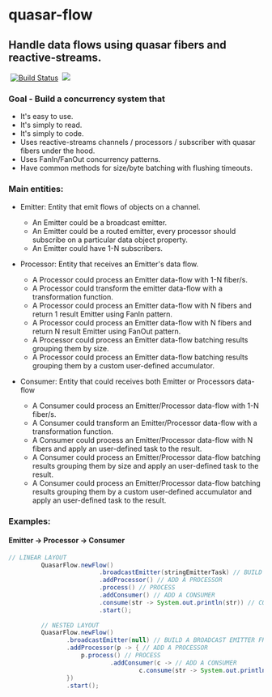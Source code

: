 # quasar-flow 
## Handle data flows using quasar fibers and reactive-streams.
&nbsp;[![Build Status](https://travis-ci.org/enryold/quasar-flow.svg?branch=master)](https://travis-ci.org/enryold/it.enryold.quasarflow) &nbsp;[![](https://jitpack.io/v/enryold/quasar-flow.svg)](https://jitpack.io/#enryold/quasar-flow)


### Goal - Build a concurrency system that

- It's easy to use.
- It's simply to read.
- It's simply to code.
- Uses reactive-streams channels / processors / subscriber with quasar fibers under the hood.
- Uses FanIn/FanOut concurrency patterns.
- Have common methods for size/byte batching with flushing timeouts.


### Main entities:

- Emitter: Entity that emit flows of objects on a channel.  
  - An Emitter could be a broadcast emitter.
  - An Emitter could be a routed emitter, every processor should subscribe on a particular data object property.
  - An Emitter could have 1-N subscribers.


- Processor: Entity that receives an Emitter's data flow.
  - A Processor could process an Emitter data-flow with 1-N fiber/s.
  - A Processor could transform the emitter data-flow with a transformation function.
  - A Processor could process an Emitter data-flow with N fibers and return 1 result Emitter using FanIn pattern.
  - A Processor could process an Emitter data-flow with N fibers and return N result Emitter using FanOut pattern.
  - A Processor could process an Emitter data-flow batching results grouping them by size.
  - A Processor could process an Emitter data-flow batching results grouping them by a custom user-defined accumulator.
  
  
- Consumer: Entity that could receives both Emitter or Processors data-flow 
  - A Consumer could process an Emitter/Processor data-flow with 1-N fiber/s.
  - A Consumer could transform an Emitter/Processor data-flow with a transformation function.
  - A Consumer could process an Emitter/Processor data-flow with N fibers and apply an user-defined task to the result.
  - A Consumer could process an Emitter/Processor data-flow batching results grouping them by size and apply an user-defined task to the result.
  - A Consumer could process an Emitter/Processor data-flow batching results grouping them by a custom user-defined accumulator and apply an user-defined task to the result.
  
 

### Examples:


#### Emitter -> Processor -> Consumer
```java
// LINEAR LAYOUT
         QuasarFlow.newFlow()
                         .broadcastEmitter(stringEmitterTask) // BUILD A BROADCAST EMITTER FROM TASK
                         .addProcessor() // ADD A PROCESSOR
                         .process() // PROCESS 
                         .addConsumer() // ADD A CONSUMER
                         .consume(str -> System.out.println(str)) // CONSUME WITH CONSUMER TASK
                         .start();
         
         // NESTED LAYOUT
         QuasarFlow.newFlow()
                .broadcastEmitter(null) // BUILD A BROADCAST EMITTER FROM TASK
                .addProcessor(p -> { // ADD A PROCESSOR
                    p.process() // PROCESS 
                            .addConsumer(c -> // ADD A CONSUMER
                                    c.consume(str -> System.out.println(str))); // CONSUME WITH CONSUMER TASK
                })
                .start(); 



